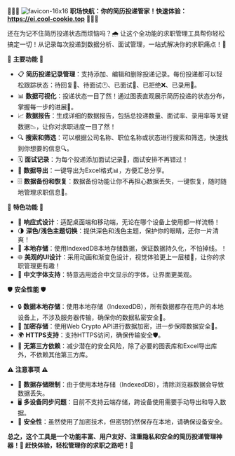 👩‍💻🚀 ![favicon-16x16](https://github.com/user-attachments/assets/e11348d8-34d9-4631-b4d7-d142c83e640e)
**职场快航：你的简历投递管家！快速体验：https://ei.cool-cookie.top** 🚀👩‍💻

还在为记不住简历投递状态而烦恼吗？🌧 让这个全功能的求职管理工具帮你轻松搞定一切！从记录每次投递到数据分析、面试管理，一站式解决你的求职痛点！🎯

🔧 **主要功能** 🔧

- 📋 **简历投递记录管理**：支持添加、编辑和删除投递记录。每份投递都可以轻松跟踪状态：待回复📩、待面试🕐、已面试👥、已拒绝❌、已录用🎉。
- 📊 **数据可视化**：投递状态一目了然！通过图表直观展示简历投递的状态分布，掌握每一步的进展🚀。
- 📈 **数据报告**：生成详细的数据报告，包括总投递数量、面试率、录用率等关键数据📉，让你对求职进度一目了然！
- 🔍 **搜索和筛选**：可以根据公司名称、职位名称或状态进行搜索和筛选，快速找到你想要的信息🔍。
- 🗓 **面试记录**：为每个投递添加面试记录📅，面试安排不再错过！
- 📂 **数据导出**：一键导出为Excel格式📊，方便汇总分享。
- 🗄 **数据备份和恢复**：数据备份功能让你不再担心数据丢失，一键恢复，随时随地管理求职信息🔄。

🎨 **特色功能** 🎨

- 📱 **响应式设计**：适配桌面端和移动端，无论在哪个设备上使用都一样流畅！
- 🌗 **深色/浅色主题切换**：提供深色和浅色主题，保护你的眼睛，还你一片清爽！
- 💾 **本地存储**：使用IndexedDB本地存储数据，保证数据持久化，不怕掉线。！
- 🌐 **美观的UI设计**：采用动画和渐变色设计，视觉体验更上一层楼🌈，让你的求职管理更有趣！
- 📖 **中文字体支持**：特意选用适合中文显示的字体，让界面更美观。

🛡 **安全性能** 🛡

- 🔒 **数据本地存储**：使用本地存储（IndexedDB），所有数据都存在用户的本地设备上，不涉及服务器传输，确保你的数据私密安全🔐。
- 🧬 **加密存储**：使用Web Crypto API进行数据加密，进一步保障数据安全🔑。
- 🌍 **HTTPS支持**：支持HTTPS访问，确保传输安全🛡。
- 🧩 **无第三方依赖**：减少潜在的安全风险，除了必要的图表库和Excel导出库外，不依赖其他第三方库。

⚠ **注意事项** ⚠

- 📌 **数据存储限制**：由于使用本地存储（IndexedDB），清除浏览器数据会导致数据丢失。
- 🖥 **多设备同步问题**：目前不支持云端存储，跨设备使用需要手动导出和导入数据。
- 🚪 **安全性**：虽然使用了加密技术，但密钥仍然保存在本地，请确保设备安全。

**总之，这个工具是一个功能丰富、用户友好、注重隐私和安全的简历投递管理神器！🌟 赶快体验，轻松管理你的求职之路吧！🎉**
